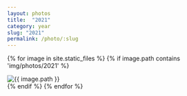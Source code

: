 ```yaml
---
layout: photos
title:  "2021"
category: year
slug: "2021"
permalink: /photo/:slug
---
```


{% for image in site.static_files %}
  {% if image.path contains 'img/photos/2021' %}
  <div class="item">
    <img id="{{ image.basename }}" src="{{ site.baseurl }}{{ image.path }}" alt="{{ image.path }}" title="{{ image.basename }}">
  </div>
  {% endif %}
{% endfor %}